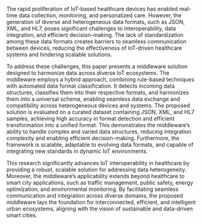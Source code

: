 The rapid proliferation of IoT-based healthcare devices has enabled real-time data collection, monitoring, and personalized care. However, the generation of diverse and heterogeneous data formats, such as JSON, XML, and HL7, poses significant challenges to interoperability, data integration, and efficient decision-making. The lack of standardization among these data formats creates barriers to seamless communication between devices, reducing the effectiveness of IoT-driven healthcare systems and hindering scalable solutions.

To address these challenges, this paper presents a middleware solution designed to harmonize data across diverse IoT ecosystems. The middleware employs a hybrid approach, combining rule-based techniques with automated data format classification. It detects incoming data structures, classifies them into their respective formats, and harmonizes them into a universal schema, enabling seamless data exchange and compatibility across heterogeneous devices and systems.
The proposed solution is evaluated on a curated dataset containing JSON, XML, and HL7 samples, achieving high accuracy in format detection and efficient transformation into a unified format. This demonstrates the middleware’s ability to handle complex and varied data structures, reducing integration complexity and enabling efficient decision-making. Furthermore, the framework is scalable,
adaptable to evolving data formats, and capable of integrating new standards in dynamic IoT environments.

This research significantly advances IoT interoperability in healthcare by providing a robust, scalable solution for addressing data heterogeneity. Moreover, the middleware’s applicability extends beyond healthcare to smart city applications, such as traffic management, public safety, energy optimization, and environmental monitoring. By facilitating seamless communication and integration across diverse domains, the proposed middleware lays the foundation for interconnected, efficient, and intelligent urban ecosystems, aligning with the vision of sustainable and data-driven smart cities.
